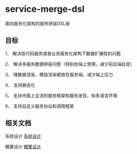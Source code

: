 # service-merge-dsl
面向服务化架构的服务拼装DSL层


## 目标

1、 解决低代码服务或者业务服务化架构下数据扩展性的问题

2、 解决多服务数据拼装问题（特别给端上使用，减少前后端扯皮）

3、 降数据渲染、模版渲染都放在服务端，减少端上压力

4、 支持静态化

5、 支持市面上主流的服务框架和服务发现，和多语言环境

6、 支持自定义服务协议和调用框架


## 相关文档

系统设计 [系统设计](docs/arch.md)

概要设计 [概要设计](docs/arch_01.md)